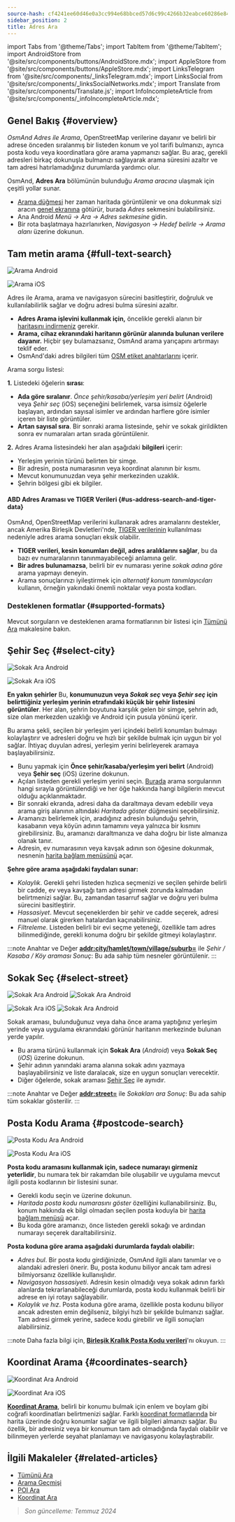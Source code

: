 ```yaml
---
source-hash: cf4241ee60d46e0a3cc994e68bbced57d6c99c4266b32eabce60286e84fb0b90
sidebar_position: 2
title: Adres Ara
---
```

import Tabs from '@theme/Tabs';
import TabItem from '@theme/TabItem';
import AndroidStore from '@site/src/components/buttons/AndroidStore.mdx';
import AppleStore from '@site/src/components/buttons/AppleStore.mdx';
import LinksTelegram from '@site/src/components/_linksTelegram.mdx';
import LinksSocial from '@site/src/components/_linksSocialNetworks.mdx';
import Translate from '@site/src/components/Translate.js';
import InfoIncompleteArticle from '@site/src/components/_infoIncompleteArticle.mdx';


<InfoIncompleteArticle/>

## Genel Bakış {#overview}

*OsmAnd Adres ile Arama*, OpenStreetMap verilerine dayanır ve belirli bir adrese önceden sıralanmış bir listeden konum ve yol tarifi bulmanızı, ayrıca posta kodu veya koordinatlara göre arama yapmanızı sağlar. Bu araç, gerekli adresleri birkaç dokunuşla bulmanızı sağlayarak arama süresini azaltır ve tam adresi hatırlamadığınız durumlarda yardımcı olur.

OsmAnd, **Adres Ara** bölümünün bulunduğu *Arama aracına* ulaşmak için çeşitli yollar sunar.

- [Arama düğmesi](../widgets/map-buttons.md#search) her zaman haritada görüntülenir ve ona dokunmak sizi aracın [genel ekranına](#full-text-search) götürür, burada *Adres* sekmesini bulabilirsiniz.
- Ana Android *Menü → Ara → Adres sekmesine* gidin.
- Bir rota başlatmaya hazırlanırken, *Navigasyon → Hedef belirle → Arama alanı* üzerine dokunun.

## Tam metin arama {#full-text-search}

<Tabs groupId="operating-systems" queryString="current-os">

<TabItem value="android" label="Android">

![Arama Android](@site/static/img/search/search_address_2_andr.png)

</TabItem>

<TabItem value="ios" label="iOS">

![Arama iOS](@site/static/img/search/street_search_ios.png)

</TabItem>

</Tabs>

Adres ile Arama, arama ve navigasyon sürecini basitleştirir, doğruluk ve kullanılabilirlik sağlar ve doğru adresi bulma süresini azaltır.

- **Adres Arama işlevini kullanmak için,** öncelikle gerekli alanın bir [haritasını indirmeniz](../start-with/download-maps.md) gerekir.
- **Arama, cihaz ekranındaki haritanın görünür alanında bulunan verilere dayanır.** Hiçbir şey bulamazsanız, OsmAnd arama yarıçapını artırmayı teklif eder.
- OsmAnd'daki adres bilgileri tüm [OSM etiket anahtarlarını](https://wiki.openstreetmap.org/w/index.php?title=Key:addr) içerir.

Arama sorgu listesi:

**1.** Listedeki öğelerin **sırası**:

- **Ada göre sıralanır**. *Önce şehir/kasaba/yerleşim yeri belirt* (Android) veya *Şehir seç* (iOS) seçeneğini belirlemek, varsa isimsiz öğelerle başlayan, ardından sayısal isimler ve ardından harflere göre isimler içeren bir liste görüntüler.
- **Artan sayısal sıra**. Bir sonraki arama listesinde, şehir ve sokak girildikten sonra ev numaraları artan sırada görüntülenir.

**2.** Adres Arama listesindeki her alan aşağıdaki **bilgileri** içerir:

- Yerleşim yerinin türünü belirten bir simge.
- Bir adresin, posta numarasının veya koordinat alanının bir kısmı.
- Mevcut konumunuzdan veya şehir merkezinden uzaklık.
- Şehrin bölgesi gibi ek bilgiler.

#### ABD Adres Araması ve TIGER Verileri {#us-address-search-and-tiger-data}

OsmAnd, OpenStreetMap verilerini kullanarak adres aramalarını destekler, ancak Amerika Birleşik Devletleri'nde, [TIGER verilerinin](https://wiki.openstreetmap.org/wiki/TIGER) kullanılması nedeniyle adres arama sonuçları eksik olabilir.

- **TIGER verileri, kesin konumları değil, adres aralıklarını sağlar**, bu da bazı ev numaralarının tanınmayabileceği anlamına gelir.
- **Bir adres bulunamazsa**, belirli bir ev numarası yerine *sokak adına göre* arama yapmayı deneyin.
- Arama sonuçlarınızı iyileştirmek için *alternatif konum tanımlayıcıları* kullanın, örneğin yakındaki önemli noktalar veya posta kodları.

### Desteklenen formatlar {#supported-formats}

Mevcut sorguların ve desteklenen arama formatlarının bir listesi için [Tümünü Ara](./search-all.md#basic-queries) makalesine bakın.

## Şehir Seç {#select-city}

<Tabs groupId="operating-systems" queryString="current-os">

<TabItem value="android" label="Android">

![Sokak Ara Android](@site/static/img/search/town_search_android.png)

</TabItem>

<TabItem value="ios" label="iOS">

![Sokak Ara iOS](@site/static/img/search/town_search_ios.png)

</TabItem>

</Tabs>

**En yakın şehirler**
Bu, **konumunuzun veya *Sokak seç* veya *Şehir seç* için belirttiğiniz yerleşim yerinin etrafındaki küçük bir şehir listesini görüntüler**. Her alan, şehrin boyutuna karşılık gelen bir simge, şehrin adı, size olan merkezden uzaklığı ve Android için pusula yönünü içerir.

Bu arama şekli, seçilen bir yerleşim yeri içindeki belirli konumları bulmayı kolaylaştırır ve adresleri doğru ve hızlı bir şekilde bulmak için uygun bir yol sağlar. İhtiyaç duyulan adresi, yerleşim yerini belirleyerek aramaya başlayabilirsiniz.

- Bunu yapmak için **Önce şehir/kasaba/yerleşim yeri belirt** (Android) veya **Şehir seç** (iOS) üzerine dokunun.
- Açılan listeden gerekli yerleşim yerini seçin. [Burada](#full-text-search) arama sorgularının hangi sırayla görüntülendiği ve her öğe hakkında hangi bilgilerin mevcut olduğu açıklanmaktadır.
- Bir sonraki ekranda, adresi daha da daraltmaya devam edebilir veya arama giriş alanının altındaki *Haritada göster* düğmesini seçebilirsiniz.
- Aramanızı belirlemek için, aradığınız adresin bulunduğu şehrin, kasabanın veya köyün adının tamamını veya yalnızca bir kısmını girebilirsiniz. Bu, aramanızı daraltmanıza ve daha doğru bir liste almanıza olanak tanır.
- Adresin, ev numarasının veya kavşak adının son öğesine dokunmak, nesnenin [harita bağlam menüsünü](../map/map-context-menu.md#select-an-object-single-tap) açar.

**Şehre göre arama aşağıdaki faydaları sunar:**

- *Kolaylık*. Gerekli şehri listeden hızlıca seçmenizi ve seçilen şehirde belirli bir cadde, ev veya kavşağı tam adresi girmek zorunda kalmadan belirtmenizi sağlar. Bu, zamandan tasarruf sağlar ve doğru yeri bulma sürecini basitleştirir.
- *Hassasiyet*. Mevcut seçeneklerden bir şehir ve cadde seçerek, adresi manuel olarak girerken hatalardan kaçınabilirsiniz.
- *Filtreleme*. Listeden belirli bir evi seçme yeteneği, özellikle tam adres bilinmediğinde, gerekli konuma doğru bir şekilde gitmeyi kolaylaştırır.

:::note Anahtar ve Değer
[**addr:city/hamlet/town/village/suburb=**](https://wiki.openstreetmap.org/w/index.php?title=Key:addr) ile *Şehir / Kasaba / Köy araması*
*Sonuç*: Bu ada sahip tüm nesneler görüntülenir.
:::

## Sokak Seç {#select-street}

<Tabs groupId="operating-systems" queryString="current-os">

<TabItem value="android" label="Android">

![Sokak Ara Android](@site/static/img/search/street_search.png) ![Sokak Ara Android](@site/static/img/search/street_search_1.png)

</TabItem>

<TabItem value="ios" label="iOS">

![Sokak Ara iOS](@site/static/img/search/address_street_search_3_ios.png) ![Sokak Ara Android](@site/static/img/search/address_street_search_4_ios.png)

</TabItem>

</Tabs>

Sokak araması, bulunduğunuz veya daha önce arama yaptığınız yerleşim yerinde veya uygulama ekranındaki görünür haritanın merkezinde bulunan yerde yapılır.

- Bu arama türünü kullanmak için **Sokak Ara** (*Android*) veya **Sokak Seç** (*iOS*) üzerine dokunun.
- Şehir adının yanındaki arama alanına sokak adını yazmaya başlayabilirsiniz ve liste daralacak, size en uygun sonuçları verecektir.
- Diğer öğelerde, sokak araması [Şehir Seç](#select-city) ile aynıdır.

:::note Anahtar ve Değer
[**addr:street=**](https://wiki.openstreetmap.org/w/index.php?title=Key:addr) ile *Sokakları ara*
*Sonuç*: Bu ada sahip tüm sokaklar gösterilir.
:::

## Posta Kodu Arama {#postcode-search}

<Tabs groupId="operating-systems" queryString="current-os">

<TabItem value="android" label="Android">

![Posta Kodu Ara Android](@site/static/img/search/postcode_android.png)

</TabItem>

<TabItem value="ios" label="iOS">

![Posta Kodu Ara iOS](@site/static/img/search/postcode_ios.png)

</TabItem>

</Tabs>

**Posta kodu aramasını kullanmak için, sadece numarayı girmeniz yeterlidir**, bu numara tek bir rakamdan bile oluşabilir ve uygulama mevcut ilgili posta kodlarının bir listesini sunar.

- Gerekli kodu seçin ve üzerine dokunun.
- *Haritada *posta kodu numarasını* göster* özelliğini kullanabilirsiniz. Bu, konum hakkında ek bilgi olmadan seçilen posta koduyla bir [harita bağlam menüsü](../map/map-context-menu.md#select-an-object-single-tap) açar.
- Bu koda göre aramanızı, önce listeden gerekli sokağı ve ardından numarayı seçerek daraltabilirsiniz.

**Posta koduna göre arama aşağıdaki durumlarda faydalı olabilir:**

- *Adres bul*. Bir posta kodu girdiğinizde, OsmAnd ilgili alanı tanımlar ve o alandaki adresleri önerir. Bu, posta kodunu biliyor ancak tam adresi bilmiyorsanız özellikle kullanışlıdır.
- *Navigasyon hassasiyeti*. Adresin kesin olmadığı veya sokak adının farklı alanlarda tekrarlanabileceği durumlarda, posta kodu kullanmak belirli bir adrese en iyi rotayı sağlayabilir.
- *Kolaylık ve hız*. Posta koduna göre arama, özellikle posta kodunu biliyor ancak adresten emin değilseniz, bilgiyi hızlı bir şekilde bulmanızı sağlar. Tam adresi girmek yerine, sadece kodu girebilir ve ilgili sonuçları alabilirsiniz.

:::note
Daha fazla bilgi için, **[Birleşik Krallık Posta Kodu verileri](https://github.com/hvdwolf/OsmAnd-UKpostcodes/releases)**'nı okuyun.
:::

## Koordinat Arama {#coordinates-search}

<Tabs groupId="operating-systems" queryString="current-os">

<TabItem value="android" label="Android">

![Koordinat Ara Android](@site/static/img/search/coordinates_search_android.png)

</TabItem>

<TabItem value="ios" label="iOS">

![Koordinat Ara iOS](@site/static/img/search/coordinates_search_ios.png)

</TabItem>

</Tabs>

[**Koordinat Arama**](../search/search-coordinates.md), belirli bir konumu bulmak için enlem ve boylam gibi coğrafi koordinatları belirtmenizi sağlar. Farklı [koordinat formatlarında](../search/search-coordinates.md#coordinates-search) bir harita üzerinde doğru konumlar sağlar ve ilgili bilgileri almanızı sağlar. Bu özellik, bir adresiniz veya bir konumun tam adı olmadığında faydalı olabilir ve bilinmeyen yerlerde seyahat planlamayı ve navigasyonu kolaylaştırabilir.

## İlgili Makaleler {#related-articles}

- [Tümünü Ara](./search-all.md)
- [Arama Geçmişi](./search-history.md)
- [POI Ara](./search-poi.md)
- [Koordinat Ara](./search-coordinates.md)

> *Son güncelleme: Temmuz 2024*